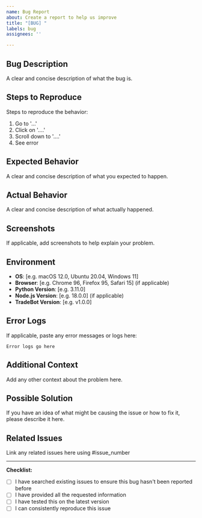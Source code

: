 ```yaml
---
name: Bug Report
about: Create a report to help us improve
title: "[BUG] "
labels: bug
assignees: ''

---
```


## Bug Description

A clear and concise description of what the bug is.

## Steps to Reproduce

Steps to reproduce the behavior:

1. Go to '...'
2. Click on '....'
3. Scroll down to '....'
4. See error

## Expected Behavior

A clear and concise description of what you expected to happen.

## Actual Behavior

A clear and concise description of what actually happened.

## Screenshots

If applicable, add screenshots to help explain your problem.

## Environment

- **OS**: [e.g. macOS 12.0, Ubuntu 20.04, Windows 11]
- **Browser**: [e.g. Chrome 96, Firefox 95, Safari 15] (if applicable)
- **Python Version**: [e.g. 3.11.0]
- **Node.js Version**: [e.g. 18.0.0] (if applicable)
- **TradeBot Version**: [e.g. v1.0.0]

## Error Logs

If applicable, paste any error messages or logs here:

```
Error logs go here
```

## Additional Context

Add any other context about the problem here.

## Possible Solution

If you have an idea of what might be causing the issue or how to fix it, please describe it here.

## Related Issues

Link any related issues here using #issue_number

---

**Checklist:**

- [ ] I have searched existing issues to ensure this bug hasn't been reported before
- [ ] I have provided all the requested information
- [ ] I have tested this on the latest version
- [ ] I can consistently reproduce this issue

